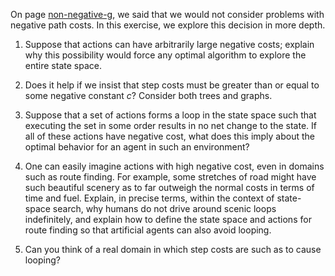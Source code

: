 

On page <a class="pageRef" title="" href="#">non-negative-g</a>, we said that we would not consider problems
with negative path costs. In this exercise, we explore this decision in
more depth.<br>

1.  Suppose that actions can have arbitrarily large negative costs;
    explain why this possibility would force any optimal algorithm to
    explore the entire state space.<br>

2.  Does it help if we insist that step costs must be greater than or
    equal to some negative constant $c$? Consider both trees and graphs.<br>

3.  Suppose that a set of actions forms a loop in the state space such
    that executing the set in some order results in no net change to
    the state. If all of these actions have negative cost, what does
    this imply about the optimal behavior for an agent in such an
    environment?<br>

4.  One can easily imagine actions with high negative cost, even in
    domains such as route finding. For example, some stretches of road
    might have such beautiful scenery as to far outweigh the normal
    costs in terms of time and fuel. Explain, in precise terms, within
    the context of state-space search, why humans do not drive around
    scenic loops indefinitely, and explain how to define the state space
    and actions for route finding so that artificial agents can also
    avoid looping.<br>

5.  Can you think of a real domain in which step costs are such as to
    cause looping?<br>
